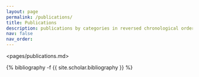 ```yaml
---
layout: page
permalink: /publications/
title: Publications
description: publications by categories in reversed chronological order. generated by jekyll-scholar.
nav: false
nav_order: 
---
```

<pages/publications.md>
<div class="conference">

{% bibliography -f {{ site.scholar.bibliography }} %}

</div>
